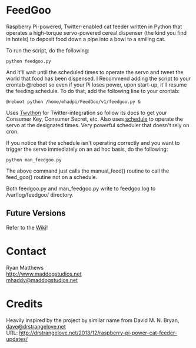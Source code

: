 # FeedGoo
Raspberry Pi-powered, Twitter-enabled cat feeder written in Python that operates a high-torque servo-powered cereal dispenser (the kind you find in hotels) to deposit food down a pipe into a bowl to a smiling cat.

To run the script, do the following: 

```
python feedgoo.py
```

And it'll wait until the scheduled times to operate the servo and tweet the world that food has been dispensed. I Recommend adding the script to your crontab @reboot so even if your Pi loses power, upon start-up, it'll resume the feeding schedule. To do that, add the following line to your crontab:

```
@reboot python /home/mhadpi/FeedGoo/v1/feedgoo.py &
```

Uses [Twython](https://github.com/ryanmcgrath/twython) for Twitter-integration so follow its docs to get your Consumer Key, Consumer Secret, etc. Also uses [schedule](https://github.com/dbader/schedule) to operate the servo at the designated times. Very powerful scheduler that doesn't rely on cron.

If you notice that the schedule isn't operating correctly and you want to trigger the servo immediately on an ad hoc basis, do the following:

```
python man_feedgoo.py
```

The above command just calls the manual_feed() routine to call the feed_goo() routine not on a schedule. 

Both feedgoo.py and man_feedgoo.py write to feedgoo.log to /var/log/feedgoo/ directory.

## Future Versions
Refer to the [Wiki](https://github.com/mhaddy/FeedGoo/wiki)!

# Contact
Ryan Matthews<br />
http://www.maddogstudios.net<br />
mhaddy@maddogstudios.net

# Credits
Heavily inspired by the project by similar name from David M. N. Bryan, dave@drstrangelove.net<br />
URL: http://drstrangelove.net/2013/12/raspberry-pi-power-cat-feeder-updates/
